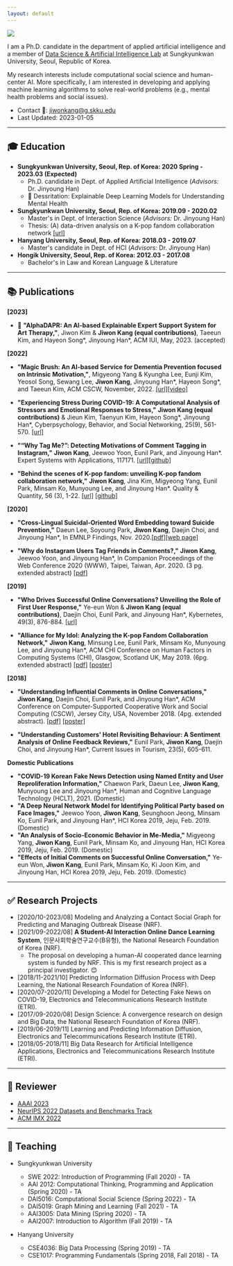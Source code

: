 ```yaml
---
layout: default
---
```


<img class="profile-picture" src="https://avatars2.githubusercontent.com/u/25212792?s=460&v=4">

I am a Ph.D. candidate in the department of applied artificial intelligence and a member of [Data Science & Artificial Intelligence Lab](dsail.skku.edu) at Sungkyunkwan University, Seoul, Republic of Korea.

My research interests include computational social science and human-center AI. More specifically, I am interested in developing and applying machine learning algorithms to solve real-world problems (e.g., mental health problems and social issues).

- Contact 📩: [jiwonkang@g.skku.edu](mailto:jiwonkang@g.skku.edu)
- Last Updated: 2023-01-05

---

## 🎓 Education

- **Sungkyunkwan University, Seoul, Rep. of Korea: 2020 Spring - 2023.03 (Expected)**
  - Ph.D. candidate in Dept. of Applied Artificial Intelligence (*Advisors:* Dr. Jinyoung Han)
  - 🎉 Dessritation: Explainable Deep Learning Models for Understanding Mental Health
- **Sungkyunkwan University, Seoul, Rep. of Korea: 2019.09 - 2020.02**
  - Master's in Dept. of Interaction Science (*Advisors:* Dr. Jinyoung Han)
  - Thesis: (A) data-driven analysis on a K-pop fandom collaboration network [\[url\]](https://scienceon.kisti.re.kr/srch/selectPORSrchArticle.do?cn=DIKO0015519011&dbt=DIKO)
- **Hanyang University, Seoul, Rep. of Korea: 2018.03 - 2019.07**
  - Master's candidate in Dept. of HCI  (*Advisors:* Dr. Jinyoung Han)
- **Hongik University, Seoul, Rep. of Korea: 2012.03 - 2017.08**
  - Bachelor's in Law and Korean Language & Literature

---

## 📚 Publications

**[2023]**

- 🎉 **"AlphaDAPR: An AI-based Explainable Expert Support System for Art Therapy,"**, Jiwon Kim & **Jiwon Kang (equal contributions)**, Taeeun Kim, and Hayeon Song*, Jinyoung Han*, ACM IUI, May, 2023. (accepted)


**[2022]**

- **"Magic Brush: An AI-based Service for Dementia Prevention focused on Intrinsic Motivation,"**, Migyeong Yang & Kyungha Lee, Eunji Kim, Yeosol Song, Sewang Lee, **Jiwon Kang**, Jinyoung Han*, Hayeon Song*, and Taeeun Kim, ACM CSCW, November, 2022. [\[url\]](https://dl.acm.org/doi/10.1145/3555549)[\[video\]](https://youtu.be/EKqAKPQdK7w)

- **"Experiencing Stress During COVID-19: A Computational Analysis of Stressors and Emotional Responses to Stress,"** **Jiwon Kang (equal contributions)** & Jieun Kim, Taenyun Kim, Hayeon Song*, Jinyoung Han*, Cyberpsychology, Behavior, and Social Networking, 25(9), 561-570. [\[url\]](http://doi.org/10.1089/cyber.2022.0052)

- **"“Why Tag Me?”: Detecting Motivations of Comment Tagging in Instagram,"** **Jiwon Kang**, Jeewoo Yoon, Eunil Park, and Jinyoung Han*. Expert Systems with Applications, 117171. [\[url\]](https://doi.org/10.1016/j.eswa.2022.117171)[\[github\]](https://github.com/ji1kang/user-tagging)

- **"Behind the scenes of K-pop fandom: unveiling K-pop fandom collaboration network,"** **Jiwon Kang**, Jina Kim, Migyeong Yang, Eunil Park, Minsam Ko, Munyoung Lee, and Jinyoung Han*. Quality & Quantity, 56 (3), 1-22. [\[url\]](https://doi.org/10.1007/s11135-021-01189-5) [\[github\]](https://github.com/ji1kang/dcinside-scraper)

**[2020]**

- **"Cross-Lingual Suicidal-Oriented Word Embedding toward Suicide Prevention,"** Daeun Lee, Soyoung Park, **Jiwon Kang**, Daejin Choi, and Jinyoung Han*, In EMNLP Findings, Nov. 2020.[\[pdf\]](resources/2020.findings-emnlp.200.pdf)[\[web page\]](https://sites.google.com/view/daeun-lee/dataset/EMNLP-Findings-2020?authuser=0)

- **"Why do Instagram Users Tag Friends in Comments?,"** **Jiwon Kang**, Jeewoo Yoon, and Jinyoung Han*, In Companion Proceedings of the Web Conference 2020 (WWW), Taipei, Taiwan, Apr. 2020. (3 pg. extended abstract) [\[pdf\]](resources/www20companion-46.pdf)

**[2019]**

- **"Who Drives Successful Online Conversations? Unveiling the Role of First User Response,"** Ye-eun Won & **Jiwon Kang (equal contributions)**, Daejin Choi, Eunil Park, and Jinyoung Han*, Kybernetes, 49(3), 876-884. [\[url\]](https://www.emerald.com/insight/content/doi/10.1108/K-09-2018-0518/full/html)

- **"Alliance for My Idol: Analyzing the K-pop Fandom Collaboration Network,"** **Jiwon Kang**, Minsung Lee, Eunil Park, Minsam Ko, Munyoung Lee, and Jinyoung Han*, ACM CHI Conference on Human Factors in Computing Systems (CHI), Glasgow, Scotland UK, May 2019. (6pg. extended abstract) [\[pdf\]](resources/chi19lbw.pdf) [\[poster\]](resources/chi19lbwPoster.pdf)

**[2018]**

- **"Understanding Influential Comments in Online Conversations,"** **Jiwon Kang**, Daejin Choi, Eunil Park, and Jinyoung Han*, ACM Conference on Computer-Supported Cooperative Work and Social Computing (CSCW), Jersey City, USA, November 2018. (4pg. extended abstract). [\[pdf\]](resources/cscw18ea.pdf) [\[poster\]](resources/cscw18eaPoster.pdf)

- **"Understanding Customers' Hotel Revisiting Behaviour: A Sentiment Analysis of Online Feedback Reviews,"** Eunil Park, **Jiwon Kang**, Daejin Choi, and Jinyoung Han*, Current Issues in Tourism, 23(5), 605-611.

**Domestic Publications**

- **"COVID-19 Korean Fake News Detection using Named Entity and User Reproliferation Information,"** Chaewon Park, Daeun Lee, **Jiwon Kang**, Munyoung Lee and Jinyoung Han*, Human and Cognitive Language Technology (HCLT), 2021. (Domestic) 
- **"A Deep Neural Network Model for Identifying Political Party based on Face Images,"** Jeewoo Yoon, **Jiwon Kang**, Seunghoon Jeong, Minsam Ko, Eunil Park, and Jinyoung Han*, HCI Korea 2019, Jeju, Feb. 2019. (Domestic) 
- **"An Analysis of Socio-Economic Behavior in Me-Media,"** Migyeong Yang, **Jiwon Kang**, Eunil Park, Minsam Ko, and Jinyoung Han, HCI Korea 2019, Jeju, Feb. 2019. (Domestic)
- **"Effects of Initial Comments on Successful Online Conversation,"** Ye-eun Won, **Jiwon Kang**, Eunil Park, Minsam Ko, Ki Joon Kim, and Jinyoung Han, HCI Korea 2019, Jeju, Feb. 2019. (Domestic)

---

## ✅ Research Projects
- [2020/10-2023/08] Modeling and Analyzing a Contact Social Graph for Predicting and Managing Outbreak Disease (NRF).
- [2021/09-2022/08] **A Student-AI Interaction Online Dance Learning System**, 인문사회학술연구교수(B유형), the National Research Foundation of Korea (NRF).
  -  The proposal on developing a human-AI cooperated dance learning system is funded by NRF. This is my first research project as a principal investigator. 😊
- [2018/11-2021/10] Predicting Information Diffusion Process with Deep Learning, the National Research Foundation of Korea (NRF).
- [2020/07-2020/11] Developing a Model for Detecting Fake News on COVID-19, Electronics and Telecommunications Research Institute (ETRI).
- [2017/09-2020/08] Design Science: A convergence research on design and Big Data, the National Research Foundation of Korea (NRF).
- [2019/06-2019/11] Learning and Predicting Information Diffusion, Electronics and Telecommunications Research Institute (ETRI).
- [2018/05-2018/11] Big Data Research for Artificial Intelligence Applications, Electronics and Telecommunications Research Institute (ETRI).

---

## 👥 Reviewer
- [AAAI 2023](https://aaai.org/Conferences/AAAI-23/)
- [NeurIPS 2022 Datasets and Benchmarks Track](https://nips.cc/Conferences/2022/CallForDatasetsBenchmarks)
- [ACM IMX 2022](https://imx.acm.org/2022/)

---

## 🏫 Teaching
- Sungkyunkwan University
  - SWE 2022: Introduction of Programming (Fall 2020) - TA
  - AAI 2012: Computational Thinking, Programming and Application (Spring 2020) - TA
  - DAI5016: Computational Social Science (Spring 2022) - TA
  - DAI5019: Graph Mining and Learning (Fall 2021) - TA
  - AAI3005: Data Mining (Spring 2020) - TA
  - AAI2007: Introduction to Algorithm (Fall 2019) - TA

- Hanyang University
  - CSE4036: Big Data Processing (Spring 2019) - TA
  - CSE1017: Programming Fundamentals (Spring 2018, Fall 2018) - TA
